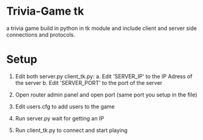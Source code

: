 # Trivia-Game tk
a trivia game build in python in tk module and include client and server side connections and protocols.

# Setup
1. Edit both server.py client_tk.py:
  a. Edit 'SERVER_IP' to the IP Adress of the server
  b. Edit 'SERVER_PORT' to the port of the server
  
2. Open router admin panel and open port (same port you setup in the file)
3. Edit users.cfg to add users to the game
4. Run server.py wait for getting an IP
5. Run client_tk.py to connect and start playing
